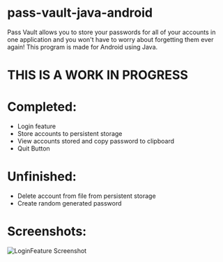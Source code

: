 # pass-vault-java-android
Pass Vault allows you to store your passwords for all of your accounts in one application and you won't have to worry about forgetting them ever again! This program is made for Android using Java. 

# **THIS IS A WORK IN PROGRESS**

# Completed:
- Login feature
- Store accounts to persistent storage
- View accounts stored and copy password to clipboard
- Quit Button

# Unfinished:
- Delete account from file from persistent storage
- Create random generated password

# Screenshots:
![LoginFeature Screenshot](https://github.com/justvinny/pass-vault-java-android/blob/master/Screenshots/LoginScreen.JPG)
